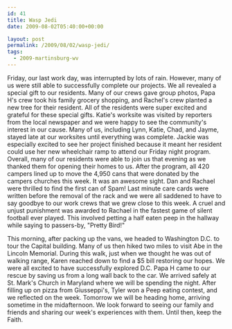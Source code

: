 ```yaml
---
id: 41
title: Wasp Jedi
date: 2009-08-02T05:40:00+00:00

layout: post
permalink: /2009/08/02/wasp-jedi/
tags:
  - 2009-martinsburg-wv
---
```

Friday, our last work day, was interrupted by lots of rain. However, many of us were still able to successfully complete our projects. We all revealed a special gift to our residents. Many of our crews gave group photos, Papa H's crew took his family grocery shopping, and Rachel's crew planted a new tree for their resident. All of the residents were super excited and grateful for these special gifts. Katie's worksite was visited by reporters from the local newspaper and we were happy to see the community's interest in our cause. Many of us, including Lynn, Katie, Chad, and Jayme, stayed late at our worksites until everything was complete. Jackie was especially excited to see her project finished because it meant her resident could use her new wheelchair ramp to attend our Friday night program. Overall, many of our residents were able to join us that evening as we thanked them for opening their homes to us. After the program, all 420 campers lined up to move the 4,950 cans that were donated by the campers churches this week. It was an awesome sight. Dan and Rachael were thrilled to find the first can of Spam! Last minute care cards were written before the removal of the rack and we were all saddened to have to say goodbye to our work crews that we grew close to this week. A cruel and unjust punishment was awarded to Rachael in the fastest game of silent football ever played. This involved petting a half eaten peep in the hallway while saying to passers-by, "Pretty Bird!" 

This morning, after packing up the vans, we headed to Washington D.C. to tour the Capital building. Many of us then hiked two miles to visit Abe in the Lincoln Memorial. During this walk, just when we thought he was out of walking range, Karen reached down to find a $5 bill restoring our hopes. We were all excited to have successfully explored D.C. Papa H came to our rescue by saving us from a long wall back to the car. We arrived safely at St. Mark's Church in Maryland where we will be spending the night. After filling up on pizza from Giusseppi's, Tyler won a Peep eating contest, and we reflected on the week. Tomorrow we will be heading home, arriving sometime in the midafternoon. We look forward to seeing our family and friends and sharing our week's experiences with them. Until then, keep the Faith.